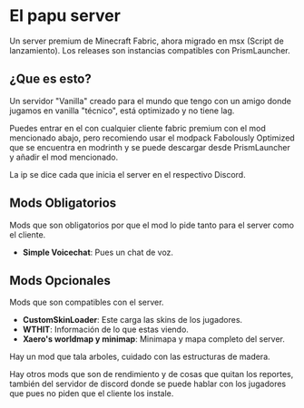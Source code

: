 # El papu server

Un server premium de Minecraft Fabric, ahora migrado en msx (Script de lanzamiento).
Los releases son instancias compatibles con PrismLauncher.

## ¿Que es esto?
Un servidor "Vanilla" creado para el mundo que tengo con un amigo donde jugamos en vanilla "técnico", está optimizado y no tiene lag.

Puedes entrar en el con cualquier cliente fabric premium con el mod mencionado abajo, pero recomiendo usar el modpack Fabolously Optimized que se encuentra en modrinth y se puede descargar desde PrismLauncher y añadir el mod mencionado.

La ip se dice cada que inicia el server en el respectivo Discord.

## Mods Obligatorios
Mods que son obligatorios por que el mod lo pide tanto para el server como el cliente.
- **Simple Voicechat**: Pues un chat de voz.


## Mods Opcionales
Mods que son compatibles con el server.
- **CustomSkinLoader**: Este carga las skins de los jugadores.
- **WTHIT**: Información de lo que estas viendo.
- **Xaero's worldmap y minimap**: Minimapa y mapa completo del server.

Hay un mod que tala arboles, cuidado con las estructuras de madera.

Hay otros mods que son de rendimiento y de cosas que quitan los reportes, también del servidor de discord donde se puede hablar con los jugadores que pues no piden que el cliente los instale.

